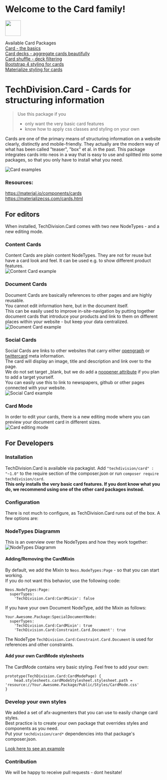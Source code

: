 # Welcome to the Card family!
<img width="50" src="https://github.com/techdivision/card-documentation-assets/raw/master/assets/Logo.png" alt="" />

Available Card Packages  
[Card - the basics](https://github.com/techdivision/card)  
[Card decks - aggregate cards beautifully](https://github.com/techdivision/card-decks)      
[Card shuffle - deck filtering](https://github.com/techdivision/card-shuffle)      
[Bootstrap 4 styling for cards](https://github.com/techdivision/card-bootstrap4)        
[Materialize styling for cards](https://github.com/techdivision/card-materialize)  

# TechDivision.Card - Cards for structuring information
> Use this package if you
> - only want the very basic card features
> - know how to apply css classes and styling on your own  

Cards are one of the primary means of structuring information on a website clearly, distinctly and mobile-friendly.
They actually are the modern way of what has been called "teaser", "box" et al. in the past.
This package integrates cards into neos in a way that is easy to use and splitted into some packages, so that you only have to install what you need.

![Card examples](https://github.com/techdivision/card-documentation-assets/raw/master/assets/card/TechDivisionCard.png)

### Resources:
https://material.io/components/cards  
https://materializecss.com/cards.html

## For editors
When installed, TechDivision.Card comes with two new NodeTypes - and a new editing mode.

### Content Cards
Content Cards are plain content NodeTypes. They are not for reuse but have a card look and feel.
It can be used e.g. to show different product features.  
![Content Card example](https://github.com/techdivision/card-documentation-assets/raw/master/assets/card/ContentCard.gif)


### Document Cards
Document Cards are basically references to other pages and are highly reusable.  
You cannot edit information here, but in the document itself.  
This can be easily used to improve in-site-navigation by putting together document cards 
that introduce your products and link to them on different places within your website - 
but keep your data centralized.  
![Document Card example](https://github.com/techdivision/card-documentation-assets/raw/master/assets/card/DocumentCard.gif)

### Social Cards
Social Cards are links to other websites that carry either [opengraph](https://ogp.me/) or [twittercard](https://developer.twitter.com/en/docs/tweets/optimize-with-cards/overview/abouts-cards) meta information.  
The card will display an image, title and description and link over to the page.  
We do not set target _blank, but we do add a [noopener attribute](https://developers.google.com/web/tools/lighthouse/audits/noopener) if you plan to add a target yourself.  
You can easily use this to link to newspapers, github or other pages connected with your website.  
![Social Card example](https://github.com/techdivision/card-documentation-assets/raw/master/assets/card/SocialCard.gif)


### Card Mode
In order to edit your cards, there is a new editing mode where you can preview your document card
in different sizes.  
![Card editing mode](https://github.com/techdivision/card-documentation-assets/raw/master/assets/card/CardMode.gif)

## For Developers

### Installation

TechDivision.Card is available via packagist. Add `"techdivision/card" : "~1.0"` to the require section of the composer.json
or run `composer require techdivision/card`.  
**This only installs the very basic card features. If you dont know what you do, we recommend using one of the other card packages instead.**

### Configuration
There is not much to configure, as TechDivision.Card runs out of the box. A few options are:

### NodeTypes Diagramm
This is an overview over the NodeTypes and how they work together:
![NodeTypes Diagramm](https://github.com/techdivision/card-documentation-assets/raw/master/assets/card/NodeTypeDiagramm.jpg)

#### Adding/Removing the CardMixin
By default, we add the Mixin to `Neos.NodeTypes:Page` - so that you can start working.  
If you do not want this behavior, use the following code:  
```
Neos.NodeTypes:Page:
  superTypes:
    'TechDivision.Card:CardMixin': false
```

If you have your own Document NodeType, add the Mixin as follows:

```
Your.Awesome.Package:SpecialDocumentNode:
  superTypes:
    'TechDivision.Card:CardMixin': true
    'TechDivision.Card:Constraint.Card.Document': true
```
The NodeType `TechDivision.Card:Constraint.Card.Document` is used for references and other constraints.

#### Add your own CardMode stylesheets
The CardMode contains very basic styling.
Feel free to add your own:

```
prototype(TechDivision.Card:CardModePage) {
    head.stylesheets.cardModeStylesheet.stylesheet.path = 'resource://Your.Awesome.Package/Public/Styles/CardMode.css'
}
```


### Develop your own styles
We added a set of afx-augmenters that you can use to easily change card styles.  
Best practice is to create your own package that overrides styles and components as you need.  
Put your `techdivision/card*` dependencies into that package's composer.json.  

[Look here to see an example](https://github.com/techdivision/card-materialize)

### Contribution
We will be happy to receive pull requests - dont hesitate!
